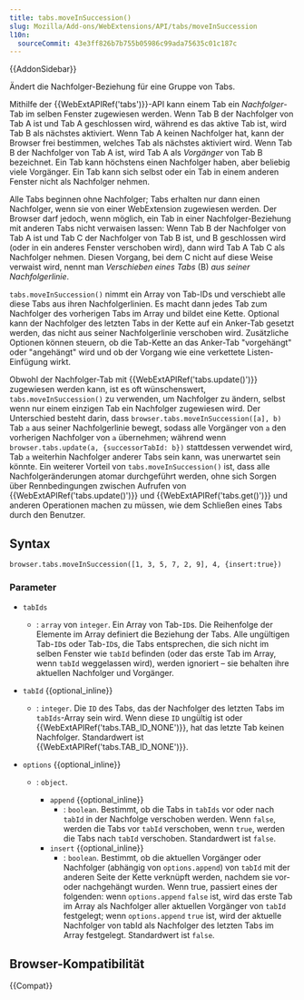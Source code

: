 ```yaml
---
title: tabs.moveInSuccession()
slug: Mozilla/Add-ons/WebExtensions/API/tabs/moveInSuccession
l10n:
  sourceCommit: 43e3ff826b7b755b05986c99ada75635c01c187c
---
```


{{AddonSidebar}}

Ändert die Nachfolger-Beziehung für eine Gruppe von Tabs.

Mithilfe der {{WebExtAPIRef('tabs')}}-API kann einem Tab ein _Nachfolger_-Tab im selben Fenster zugewiesen werden. Wenn Tab B der Nachfolger von Tab A ist und Tab A geschlossen wird, während es das aktive Tab ist, wird Tab B als nächstes aktiviert. Wenn Tab A keinen Nachfolger hat, kann der Browser frei bestimmen, welches Tab als nächstes aktiviert wird. Wenn Tab B der Nachfolger von Tab A ist, wird Tab A als _Vorgänger_ von Tab B bezeichnet. Ein Tab kann höchstens einen Nachfolger haben, aber beliebig viele Vorgänger. Ein Tab kann sich selbst oder ein Tab in einem anderen Fenster nicht als Nachfolger nehmen.

Alle Tabs beginnen ohne Nachfolger; Tabs erhalten nur dann einen Nachfolger, wenn sie von einer WebExtension zugewiesen werden. Der Browser darf jedoch, wenn möglich, ein Tab in einer Nachfolger-Beziehung mit anderen Tabs nicht verwaisen lassen: Wenn Tab B der Nachfolger von Tab A ist und Tab C der Nachfolger von Tab B ist, und B geschlossen wird (oder in ein anderes Fenster verschoben wird), dann wird Tab A Tab C als Nachfolger nehmen. Diesen Vorgang, bei dem C nicht auf diese Weise verwaist wird, nennt man _Verschieben eines Tabs_ (B) _aus seiner Nachfolgerlinie_.

`tabs.moveInSuccession()` nimmt ein Array von Tab-IDs und verschiebt alle diese Tabs aus ihren Nachfolgerlinien. Es macht dann jedes Tab zum Nachfolger des vorherigen Tabs im Array und bildet eine Kette. Optional kann der Nachfolger des letzten Tabs in der Kette auf ein Anker-Tab gesetzt werden, das nicht aus seiner Nachfolgerlinie verschoben wird. Zusätzliche Optionen können steuern, ob die Tab-Kette an das Anker-Tab "vorgehängt" oder "angehängt" wird und ob der Vorgang wie eine verkettete Listen-Einfügung wirkt.

Obwohl der Nachfolger-Tab mit {{WebExtAPIRef('tabs.update()')}} zugewiesen werden kann, ist es oft wünschenswert, `tabs.moveInSuccession()` zu verwenden, um Nachfolger zu ändern, selbst wenn nur einem einzigen Tab ein Nachfolger zugewiesen wird. Der Unterschied besteht darin, dass `browser.tabs.moveInSuccession([a], b)` Tab `a` aus seiner Nachfolgerlinie bewegt, sodass alle Vorgänger von `a` den vorherigen Nachfolger von `a` übernehmen; während wenn `browser.tabs.update(a, {successorTabId: b})` stattdessen verwendet wird, Tab `a` weiterhin Nachfolger anderer Tabs sein kann, was unerwartet sein könnte. Ein weiterer Vorteil von `tabs.moveInSuccession()` ist, dass alle Nachfolgeränderungen atomar durchgeführt werden, ohne sich Sorgen über Rennbedingungen zwischen Aufrufen von {{WebExtAPIRef('tabs.update()')}} und {{WebExtAPIRef('tabs.get()')}} und anderen Operationen machen zu müssen, wie dem Schließen eines Tabs durch den Benutzer.

## Syntax

```js-nolint
browser.tabs.moveInSuccession([1, 3, 5, 7, 2, 9], 4, {insert:true})
```

### Parameter

- `tabIds`
  - : `array` von `integer`. Ein Array von Tab-`ID`s. Die Reihenfolge der Elemente im Array definiert die Beziehung der Tabs. Alle ungültigen Tab-`ID`s oder Tab-`ID`s, die Tabs entsprechen, die sich nicht im selben Fenster wie `tabId` befinden (oder das erste Tab im Array, wenn `tabId` weggelassen wird), werden ignoriert – sie behalten ihre aktuellen Nachfolger und Vorgänger.
- `tabId` {{optional_inline}}
  - : `integer`. Die `ID` des Tabs, das der Nachfolger des letzten Tabs im `tabIds`-Array sein wird. Wenn diese `ID` ungültig ist oder {{WebExtAPIRef('tabs.TAB_ID_NONE')}}, hat das letzte Tab keinen Nachfolger. Standardwert ist {{WebExtAPIRef('tabs.TAB_ID_NONE')}}.
- `options` {{optional_inline}}

  - : `object`.

    - `append` {{optional_inline}}
      - : `boolean`. Bestimmt, ob die Tabs in `tabIds` vor oder nach `tabId` in der Nachfolge verschoben werden. Wenn `false`, werden die Tabs vor `tabId` verschoben, wenn `true`, werden die Tabs nach `tabId` verschoben. Standardwert ist `false`.
    - `insert` {{optional_inline}}
      - : `boolean`. Bestimmt, ob die aktuellen Vorgänger oder Nachfolger (abhängig von `options.append`) von `tabId` mit der anderen Seite der Kette verknüpft werden, nachdem sie vor- oder nachgehängt wurden. Wenn true, passiert eines der folgenden: wenn `options.append` `false` ist, wird das erste Tab im Array als Nachfolger aller aktuellen Vorgänger von `tabId` festgelegt; wenn `options.append` `true` ist, wird der aktuelle Nachfolger von tabId als Nachfolger des letzten Tabs im Array festgelegt. Standardwert ist `false`.

## Browser-Kompatibilität

{{Compat}}
